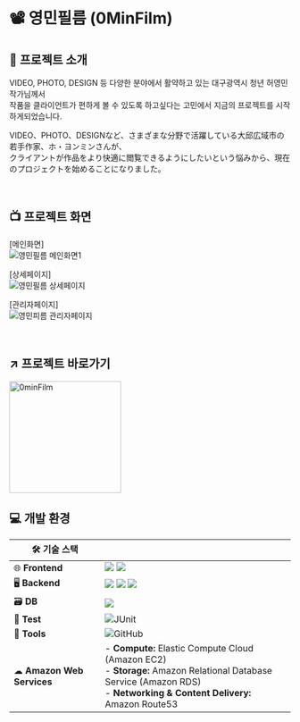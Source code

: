 # 📽️ 영민필름 (0MinFilm)
## 📁 프로젝트 소개
VIDEO, PHOTO, DESIGN 등 다양한 분야에서 활약하고 있는 대구광역시 청년 허영민 작가님께서 <br />
작품을 클라이언트가 편하게 볼 수 있도록 하고싶다는 고민에서 지금의 프로젝트를 시작하게되었습니다.

VIDEO、PHOTO、DESIGNなど、さまざまな分野で活躍している大邱広域市の若手作家、ホ・ヨンミンさんが、<br />
クライアントが作品をより快適に閲覧できるようにしたいという悩みから、現在のプロジェクトを始めることになりました。

<br />

## 📺 프로젝트 화면

[메인화면]<br />
![영민필름 메인화면1](https://github.com/user-attachments/assets/d8bf645c-c886-4da3-92d8-6c3270c3b9e0)

[상세페이지]<br />
![영민필름 상세페이지](https://github.com/user-attachments/assets/e2d30b23-dea7-4623-bfc8-c0eeef2c5405)

[관리자페이지]<br />
![영민피름 관리자페이지](https://github.com/user-attachments/assets/6a3ffe92-7693-4edc-93e1-df399299d2d4)

<br />

## ↗️ 프로젝트 바로가기 

<a href="https://0minfilm.com/" target="_blank">
  <img src="https://github.com/NaruHodai/ominFilm-project/assets/84564138/aa41b937-9ea2-4575-871d-fc2dfdf72d4d" width="200" alt="0minFilm">
</a>

<br />

## 💻 개발 환경

| 🛠 기술 스택              |                                                                                                                                                                                                                                                                                                                                                          |
| -------------------------- | -------------------------------------------------------------------------------------------------------------------------------------------------------------------------------------------------------------------------------------------------------------------------------------------------------------------------------------------------------- |
| 🌐 **Frontend**            | ![](https://img.shields.io/badge/Vue.js-4FC08D?logo=Vue.js&logoColor=white) ![](https://img.shields.io/badge/Nginx-009639?logo=nginx&logoColor=white)                                                                                                                 |
| 🖥 **Backend**             | ![](https://img.shields.io/badge/Spring%20Boot-6DB33F?logo=Spring-Boot&logoColor=white) ![](https://img.shields.io/badge/Java-007396?logo=Java&logoColor=white) ![](https://img.shields.io/badge/Sping%20Data%20JPA-6DB33F?logo=Spring&logoColor=white) |
| 🗃 **DB**                  | ![](https://img.shields.io/badge/Postgresql-4169E1?logo=postgresql&logoColor=white)                                                                                                                                                                                                                               |
| 🧪 **Test**                | ![JUnit](https://img.shields.io/badge/-JUnit-25A162?logo=junit5&logoColor=white)   |
| 🔧 **Tools**               | ![GitHub](https://img.shields.io/badge/-GitHub-181717?logo=github&logoColor=white) |                                                                                                                                                                   |
| ☁ **Amazon Web Services**                           | - **Compute:** Elastic Compute Cloud (Amazon EC2)<br> - **Storage:** Amazon Relational Database Service (Amazon RDS)<br> - **Networking & Content Delivery:** Amazon Route53 <br>  |
